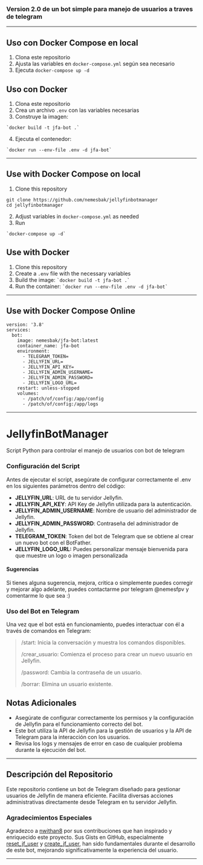 ### Version 2.0 de un bot simple para manejo de usuarios a traves de telegram

-------------------------------------------------------------
## Uso con Docker Compose en local
1. Clona este repositorio
2. Ajusta las variables en `docker-compose.yml` según sea necesario
3. Ejecuta `docker-compose up -d`

## Uso con Docker
1. Clona este repositorio
2. Crea un archivo `.env` con las variables necesarias
3. Construye la imagen:
```
`docker build -t jfa-bot .`
```
4. Ejecuta el contenedor:
```
`docker run --env-file .env -d jfa-bot`
```
------------------------------------------------------------
## Use with Docker Compose on local
1. Clone this repository
```
git clone https://github.com/nemesbak/jellyfinbotmanager
cd jellyfinbotmanager
```
2. Adjust variables in `docker-compose.yml` as needed
3. Run
```
`docker-compose up -d`
```

## Use with Docker
1. Clone this repository
2. Create a `.env` file with the necessary variables
3. Build the image: ``` `docker build -t jfa-bot .` ```
4. Run the container: ``` `docker run --env-file .env -d jfa-bot` ```

-------------------------------------------------------------
## Use with Docker Compose Online
```
version: '3.8'
services:
  bot:
    image: nemesbak/jfa-bot:latest
    container_name: jfa-bot
    environment:
      - TELEGRAM_TOKEN=
      - JELLYFIN_URL=
      - JELLYFIN_API_KEY=
      - JELLYFIN_ADMIN_USERNAME=
      - JELLYFIN_ADMIN_PASSWORD=
      - JELLYFIN_LOGO_URL=
    restart: unless-stopped
    volumes:
      - /patch/of/config:/app/config
      - /patch/of/config:/app/logs
```
-----------------------------------------------------------
# JellyfinBotManager
 Script Python para controlar el manejo de usuarios con bot de telegram

### Configuración del Script
Antes de ejecutar el script, asegúrate de configurar correctamente el .env en los siguientes parámetros dentro del código:

- **JELLYFIN_URL**: URL de tu servidor Jellyfin.
- **JELLYFIN_API_KEY**: API Key de Jellyfin utilizada para la autenticación.
- **JELLYFIN_ADMIN_USERNAME**: Nombre de usuario del administrador de Jellyfin.
- **JELLYFIN_ADMIN_PASSWORD**: Contraseña del administrador de Jellyfin.
- **TELEGRAM_TOKEN**: Token del bot de Telegram que se obtiene al crear un nuevo bot con el BotFather.
- **JELLYFIN_LOGO_URL:** Puedes personalizar mensaje bienvenida para que muestre un logo o imagen personalizada



#### Sugerencias
Si tienes alguna sugerencia, mejora, critica o simplemente puedes corregir y mejorar algo adelante, puedes contactarme por telegram @nemesfpv
y comentarme lo que sea :)

### Uso del Bot en Telegram
Una vez que el bot está en funcionamiento, puedes interactuar con él a través de comandos en Telegram:
> /start: Inicia la conversación y muestra los comandos disponibles.
>
> /crear_usuario: Comienza el proceso para crear un nuevo usuario en Jellyfin.
>
> /password: Cambia la contraseña de un usuario.
>
> /borrar: Elimina un usuario existente.


## Notas Adicionales

- Asegúrate de configurar correctamente los permisos y la configuración de Jellyfin para el funcionamiento correcto del bot.
- Este bot utiliza la API de Jellyfin para la gestión de usuarios y la API de Telegram para la interacción con los usuarios.
- Revisa los logs y mensajes de error en caso de cualquier problema durante la ejecución del bot.

---

## Descripción del Repositorio

Este repositorio contiene un bot de Telegram diseñado para gestionar usuarios de Jellyfin de manera eficiente. Facilita diversas acciones administrativas directamente desde Telegram en tu servidor Jellyfin.

### Agradecimientos Especiales

Agradezco a [nwithan8](https://gist.github.com/nwithan8) por sus contribuciones que han inspirado y enriquecido este proyecto. Sus Gists en GitHub, especialmente [reset_jf_user](https://gist.github.com/nwithan8/399d3fae2d9d8639d633fbfbbafb8c91) y [create_jf_user](https://gist.github.com/nwithan8/34c36c615a347dd576e0a8d157f69fc0), han sido fundamentales durante el desarrollo de este bot, mejorando significativamente la experiencia del usuario.

---
